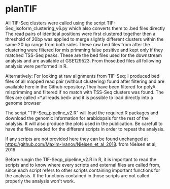 # planTIF

All TIF-Seq clusters were called using the script TIF-Seq_isoform_clustering_v6.py which also converts them to .bed files directly
The read pairs of identical positions were first clustered together then a threshold of 20bp was applied to merge slightly different clusters within the same 20 bp range from both sides
These raw bed files from after the clustering were filtered for mis primming false positive and kept only if they matched TSS-Seq peaks. These are the bed files used for the downstream analysis and are available at GSE129523. From those.bed files all following analysis were performed in R.

Alternatively: For looking at raw alignments from TIF-Seq;
I produced bed files of all mapped read pair (without clustering) found after filtering and are available here in the Github repository.They have been filtered for polyA misprimming and filtered if no match with TSS-Seq clusters was found. The files are called <*.allreads.bed> and it is possible to load directly into a genome browser

The script "TIF-Seq_pipeline_v2.R" will load the required R packages and download the genomic information for arabidopsis for the rest of the analysis. It will also produce the plots used in the publication. Be carefull to have the files needed for the different scripts in order to repeat the analysis.

If any scripts are not provided here they can be found unchanged at https://github.com/Maxim-Ivanov/Nielsen_et_al_2018. from Nielsen et al, 2019

Before rungin the TIF-Seqp_pipeline_v2.R in R, it is important to read the scripts and to know where every scripts and external files are called from, since each script refers to other scripts containing important functions for the analysis. If the functions  contained in those scripts are not called properly the analysis won't work.

